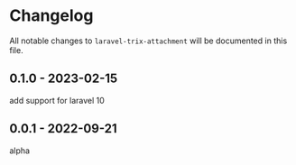 # Changelog

All notable changes to `laravel-trix-attachment` will be documented in this file.

## 0.1.0 - 2023-02-15

add support for laravel 10

## 0.0.1 - 2022-09-21

alpha
